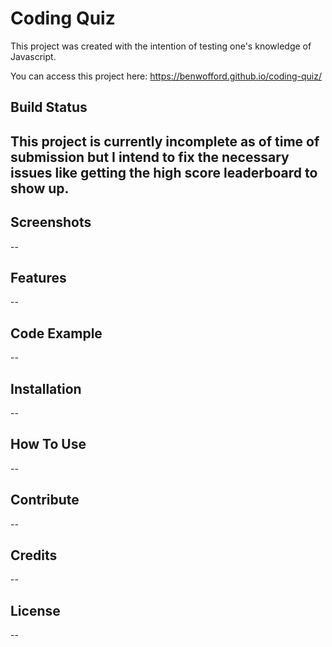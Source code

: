 # Coding Quiz #

This project was created with the intention of testing one's knowledge of Javascript.

You can access this project here: https://benwofford.github.io/coding-quiz/
## Build Status ##

This project is currently incomplete as of time of submission but I intend to fix the necessary issues like getting the high score leaderboard to show up.
--
## Screenshots ##


--
## Features ##

--

## Code Example ##

--

## Installation ##

--
## How To Use ##

--

## Contribute ##

--

## Credits ##

--

## License ##

--
